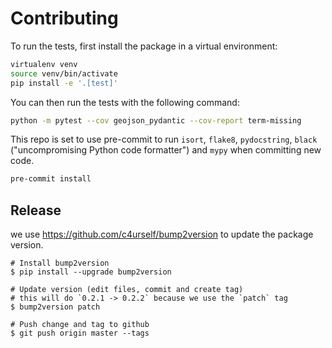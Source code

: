 # Contributing

To run the tests, first install the package in a virtual environment:

```sh
virtualenv venv
source venv/bin/activate
pip install -e '.[test]'
```

You can then run the tests with the following command:

```sh
python -m pytest --cov geojson_pydantic --cov-report term-missing
```

This repo is set to use pre-commit to run `isort`, `flake8`, `pydocstring`, `black` ("uncompromising Python code formatter") and `mypy` when committing new code.

``` sh
pre-commit install
```


## Release

we use https://github.com/c4urself/bump2version to update the package version.

```
# Install bump2version
$ pip install --upgrade bump2version

# Update version (edit files, commit and create tag)
# this will do `0.2.1 -> 0.2.2` because we use the `patch` tag
$ bump2version patch

# Push change and tag to github
$ git push origin master --tags
```
